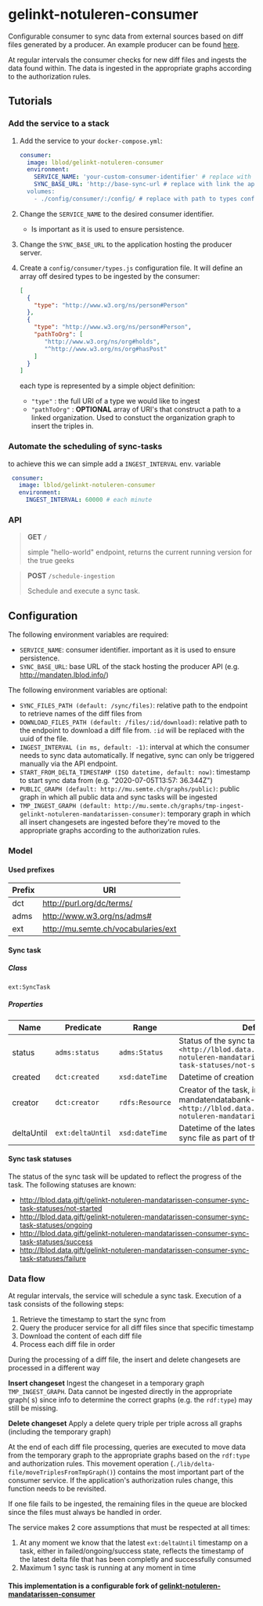 # gelinkt-notuleren-consumer

Configurable consumer to sync data from external sources based on diff files generated by a producer. An example
producer can be found [here](http://github.com/lblod/mandatendatabank-mandatarissen-producer).

At regular intervals the consumer checks for new diff files and ingests the data found within. The data is ingested
in the appropriate graphs according to the authorization rules.

## Tutorials

### Add the service to a stack

1) Add the service to your `docker-compose.yml`:

    ```yaml
    consumer:
      image: lblod/gelinkt-notuleren-consumer
      environment:
        SERVICE_NAME: 'your-custom-consumer-identifier' # replace with the desired consumer identifier
        SYNC_BASE_URL: 'http://base-sync-url # replace with link the application hosting the producer server
      volumes:
        - ./config/consumer/:/config/ # replace with path to types configuration
    ```

2) Change the `SERVICE_NAME` to the desired consumer identifier.
    - Is important as it is used to ensure persistence.

3) Change the `SYNC_BASE_URL` to the application hosting the producer server.

4) Create a `config/consumer/types.js` configuration file. It will define an array off desired types to be ingested by
   the consumer:

    ```json
    [
      {
        "type": "http://www.w3.org/ns/person#Person"
      },
      {
        "type": "http://www.w3.org/ns/person#Person",
        "pathToOrg": [
           "http://www.w3.org/ns/org#holds",
           "^http://www.w3.org/ns/org#hasPost"
        ]
      }
   ]
   ```
   each type is represented by a simple object definition:

    - `"type"` : the full URI of a type we would like to ingest
    - `"pathToOrg"` : **OPTIONAL** array of URI's that construct a path to a linked organization. Used to constuct the
      organization graph to insert the triples in.

### Automate the scheduling of sync-tasks

to achieve this we can simple add a `INGEST_INTERVAL` env. variable

```yaml
 consumer:
   image: lblod/gelinkt-notuleren-consumer
   environment:
     INGEST_INTERVAL: 60000 # each minute
```

### API

> **GET** `/`
>
> simple "hello-world" endpoint, returns the current running version for the true geeks

> **POST** `/schedule-ingestion`
>
> Schedule and execute a sync task.

## Configuration

The following environment variables are required:

- `SERVICE_NAME`: consumer identifier. important as it is used to ensure persistence.
- `SYNC_BASE_URL`: base URL of the stack hosting the producer API (e.g. http://mandaten.lblod.info/)

The following environment variables are optional:

- `SYNC_FILES_PATH (default: /sync/files)`: relative path to the endpoint to retrieve names of the diff files from
- `DOWNLOAD_FILES_PATH (default: /files/:id/download)`: relative path to the endpoint to download a diff file
  from. `:id` will be replaced with the uuid of the file.
- `INGEST_INTERVAL (in ms, default: -1)`: interval at which the consumer needs to sync data automatically. If negative,
  sync can only be triggered manually via the API endpoint.
- `START_FROM_DELTA_TIMESTAMP (ISO datetime, default: now)`: timestamp to start sync data from (e.g. "2020-07-05T13:57:
  36.344Z")
- `PUBLIC_GRAPH (default: http://mu.semte.ch/graphs/public)`: public graph in which all public data and sync tasks will
  be ingested
- `TMP_INGEST_GRAPH (default: http://mu.semte.ch/graphs/tmp-ingest-gelinkt-notuleren-mandatarissen-consumer)`: temporary
  graph in which all insert changesets are ingested before they're moved to the appropriate graphs according to the
  authorization rules.

### Model

#### Used prefixes

| Prefix | URI                                                       |
|--------|-----------------------------------------------------------|
| dct    | http://purl.org/dc/terms/                                 |
| adms   | http://www.w3.org/ns/adms#                                |
| ext    | http://mu.semte.ch/vocabularies/ext                       |

#### Sync task

##### Class

`ext:SyncTask`

##### Properties

| Name       | Predicate        | Range           | Definition                                                                                                                                   |
|------------|------------------|-----------------|----------------------------------------------------------------------------------------------------------------------------------------------|
| status     | `adms:status`    | `adms:Status`   | Status of the sync task, initially set to `<http://lblod.data.gift/gelinkt-notuleren-mandatarissen-consumer-sync-task-statuses/not-started>` |
| created    | `dct:created`    | `xsd:dateTime`  | Datetime of creation of the task                                                                                                             |
| creator    | `dct:creator`    | `rdfs:Resource` | Creator of the task, in this case the mandatendatabank-consumer `<http://lblod.data.gift/services/gelinkt-notuleren-mandatarissen-consumer>` |
| deltaUntil | `ext:deltaUntil` | `xsd:dateTime`  | Datetime of the latest successfully ingested sync file as part of the task execution                                                         |

#### Sync task statuses

The status of the sync task will be updated to reflect the progress of the task. The following statuses are known:

* http://lblod.data.gift/gelinkt-notuleren-mandatarissen-consumer-sync-task-statuses/not-started
* http://lblod.data.gift/gelinkt-notuleren-mandatarissen-consumer-sync-task-statuses/ongoing
* http://lblod.data.gift/gelinkt-notuleren-mandatarissen-consumer-sync-task-statuses/success
* http://lblod.data.gift/gelinkt-notuleren-mandatarissen-consumer-sync-task-statuses/failure

### Data flow

At regular intervals, the service will schedule a sync task. Execution of a task consists of the following steps:

1. Retrieve the timestamp to start the sync from
2. Query the producer service for all diff files since that specific timestamp
3. Download the content of each diff file
4. Process each diff file in order

During the processing of a diff file, the insert and delete changesets are processed in a different way

**Insert changeset**
Ingest the changeset in a temporary graph `TMP_INGEST_GRAPH`. Data cannot be ingested directly in the appropriate graph(
s) since info to determine the correct graphs (e.g. the `rdf:type`) may still be missing.

**Delete changeset**
Apply a delete query triple per triple across all graphs (including the temporary graph)

At the end of each diff file processing, queries are executed to move data from the temporary graph to the appropriate
graphs based on the `rdf:type` and authorization rules. This movement
operation (`./lib/delta-file/moveTriplesFromTmpGraph()`) contains the most important part of the consumer service. If
the application's authorization rules change, this function needs to be revisited.

If one file fails to be ingested, the remaining files in the queue are blocked since the files must always be handled in
order.

The service makes 2 core assumptions that must be respected at all times:

1. At any moment we know that the latest `ext:deltaUntil` timestamp on a task, either in failed/ongoing/success state,
   reflects the timestamp of the latest delta file that has been completly and successfully consumed
2. Maximum 1 sync task is running at any moment in time

#### This implementation is a configurable fork of [gelinkt-notuleren-mandatarissen-consumer](https://github.com/lblod/gelinkt-notuleren-mandatarissen-consumer)
